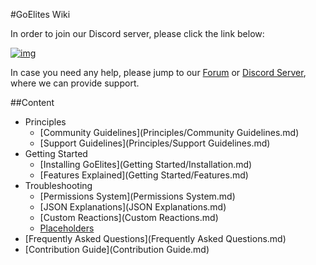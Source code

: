 #GoElites Wiki

In order to join our Discord server, please click the link below:

[![img][img]][Discord Server]

In case you need any help, please jump to our [Forum][Forum] or [Discord Server][Discord Server], where we can provide support.

##Content
- Principles
	- [Community Guidelines](Principles/Community Guidelines.md)
	- [Support Guidelines](Principles/Support Guidelines.md)
- Getting Started
	- [Installing GoElites](Getting Started/Installation.md)
	- [Features Explained](Getting Started/Features.md)
- Troubleshooting
	- [Permissions System](Permissions System.md)
	- [JSON Explanations](JSON Explanations.md)
	- [Custom Reactions](Custom Reactions.md)
	- [Placeholders](Placeholders.md)
- [Frequently Asked Questions](Frequently Asked Questions.md)
- [Contribution Guide](Contribution Guide.md)

[img]: https://cdn.discordapp.com/attachments/202743183774318593/210580315381563392/discord.png
[Discord Server]: https://discord.gg/m7RctYk
[Forum]: https://goelites.net